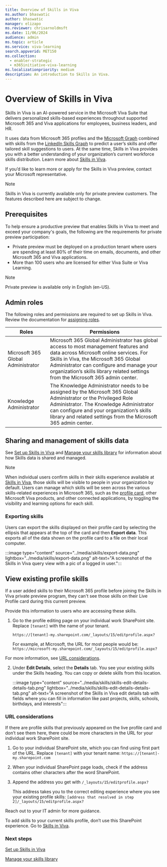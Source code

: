 ```yaml
---
title: Overview of Skills in Viva 
ms.author: bhaswatic
author: bhaswatic
manager: elizapo
ms.reviewer: chrisarnoldmsft
ms.date: 11/06/2024
audience: admin
ms.topic: article
ms.service: viva-learning
search.appverid: MET150
ms.collection:
  - enabler-strategic
  - m365initiative-viva-learning
ms.localizationpriority: medium
description: An introduction to Skills in Viva. 
---
```


# Overview of Skills in Viva 

 Skills in Viva is an AI-powered service in the Microsoft Viva Suite that delivers personalized skills-based experiences throughout supported Microsoft 365 and Viva applications for employees, business leaders, and HR. 

It uses data from Microsoft 365 profiles and the [Microsoft Graph](/graph/overview) combined with skills from the [LinkedIn Skills Graph](https://engineering.linkedin.com/blog/2022/building-linkedin-s-skills-graph-to-power-a-skills-first-world) to predict a user’s skills and offer tailored skill suggestions to users. At the same time, Skills in Viva provides you with a better understanding of your organization’s current workforce skills distribution. Learn more about [Skills in Viva](https://techcommunity.microsoft.com/t5/microsoft-viva-blog/introducing-ai-powered-skills-in-microsoft-viva-a-new-way-to/ba-p/3947844). 


If you’d like to learn more or apply for the Skills in Viva preview, contact your Microsoft representative. 

> [!NOTE]
> Skills in Viva is currently available only for private preview customers. The features described here are subject to change.

## Prerequisites 

To help ensure a productive preview that enables Skills in Viva to meet and exceed your company's goals, the following are the requirements for private preview participation: 

- Private preview must be deployed on a production tenant where users are spending at least 80% of their time on emails, documents, and other Microsoft 365 and Viva applications. 
- More than 100 users who are licensed for either Viva Suite or Viva Learning.  

> [!NOTE]
> Private preview is available only in English (en-US). 


## Admin roles 

The following roles and permissions are required to set up Skills in Viva. Review the documentation for [assigning roles](/entra/identity/role-based-access-control/manage-roles-portal). 


| Roles |  Permissions | 
| - | - | 
| Microsoft 365 Global Administrator | Microsoft 365 Global Administrator has global access to most management features and data across Microsoft online services. For Skills in Viva, the Microsoft 365 Global Administrator can configure and manage your organization’s skills library related settings from the Microsoft 365 admin center.| 
| Knowledge Administrator | The Knowledge Administrator needs to be assigned by the Microsoft 365 Global Administrator or the Privileged Role Administrator. The Knowledge Administrator can configure and your organization’s skills library and related settings from the Microsoft 365 admin center. | 

## Sharing and management of skills data

See [Set up Skills in Viva](skills-get-started.md) and [Manage your skills library](manage-skills-library.md) for information about how Skills data is shared and managed.

> [!NOTE]
> When individual users confirm skills in their skills experience available at [Skills in Viva](https://skills.cloud.microsoft), those skills will be visible to people in your organization by default. Users can manage which skills will be seen across the various skills-related experiences in Microsoft 365, such as the [profile card](https://support.microsoft.com/office/profile-cards-in-microsoft-365-e80f931f-5fc4-4a59-ba6e-c1e35a85b501), other Microsoft Viva products, and other connected applications, by toggling the visibility and learning options for each skill.


### Exporting skills

 Users can export the skills displayed on their profile card by selecting the ellipsis that appears at the top of the card and then **Export data**. This exports all of the data shown on the profile card to a file on their local computer.

:::image type="content" source="../media/skills/export-data.png" lightbox="../media/skills/export-data.png" alt-text="A screenshot of the Skills in Viva query view with a pic of a logged in user.":::


## View existing profile skills 

If a user added skills to their Microsoft 365 profile before joining the Skills in Viva private preview program, they can't see those skills on their Live Profile card during this current preview. 

Provide this information to users who are accessing these skills. 

1. Go to the profile editing page on your individual work SharePoint site. Replace `[tenant]` with the name of your tenant. 

    `https://[tenant]-my.sharepoint.com/_layouts/15/editprofile.aspx?`

    For example, at Microsoft, the URL for most people would be:  
    `https://microsoft-my.sharepoint.com/_layouts/15/editprofile.aspx?` 

For more information, see [URL considerations](#url-considerations).

2. Under **Edit Details**, select the **Details** tab. You see your existing skills under the Skills heading. You can copy or delete skills from this location. 


      :::image type="content" source="../media/skills/skills-edit-details-details-tab.png" lightbox="../media/skills/skills-edit-details-details-tab.png" alt-text="A screenshot of the Skills in Viva edit details tab with fields where you can fill in information like past projects, skills, schools, birthdays, and interests":::


### URL considerations 

If there are profile skills that previously appeared on the live profile card and don’t see them here, there could be more characters in the URL for your individual work SharePoint site.
 
1. Go to your individual SharePoint site, which you can find using first part of the URL. Replace `[tenant]` with your tenant name:
`https://[tenant]-my.sharepoint.com`
 
2. When your individual SharePoint page loads, check if the address contains other characters after the word SharePoint.  

3. Append the address you get with `/_layouts/15/editprofile.aspx?`  

    This address takes you to the correct editing experience where you see your existing profile skills:
    `[address that resolved in step 2]/_layouts/15/editprofile.aspx?`

Reach out to your IT admin for more guidance. 
 
To add skills to your current skills profile,  don’t use this SharePoint experience. Go to [Skills in Viva](https://skills.cloud.microsoft). 

### Next steps

[Set up Skills in Viva](skills-get-started.md)

[Manage your skills library](manage-skills-library.md)

